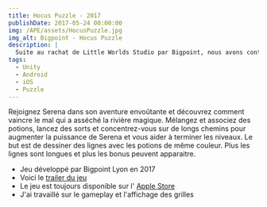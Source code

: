 ```yaml
---
title: Hocus Puzzle - 2017
publishDate: 2017-05-24 00:00:00
img: /APE/assets/HocusPuzzle.jpg
img_alt: Bigpoint - Hocus Puzzle
description: |
  Suite au rachat de Little Worlds Studio par Bigpoint, nous avons continué de développer le jeu démarré dans le studio précédent et qui s'intitulait "Mana Crusher".
tags:
  - Unity
  - Android
  - iOS
  - Puzzle
---
```

<p>
  Rejoignez Serena dans son aventure envoûtante et découvrez comment vaincre le mal qui a asséché la rivière magique. Mélangez et associez des potions, lancez des sorts et concentrez-vous sur de longs chemins pour augmenter la puissance de Serena et vous aider à terminer les niveaux.
  Le but est de dessiner des lignes avec les potions de même couleur. Plus les lignes sont longues et plus les bonus peuvent apparaitre.
</p>
<div>
  <p>
    <ul>
      <li>Jeu développé par Bigpoint Lyon en 2017
      <li>Voici le <a href ="https://www.youtube.com/watch?v=mUjdVrOx15E>" target="_blank"> trailer du jeu</a>
      <li>Le jeu est toujours disponible sur l' <a href ="https://apps.apple.com/ca/app/hocus-puzzle/id952183548" target="_blank"> Apple Store</a>
      <li>J'ai travaillé sur le gameplay et l'affichage des grilles
    </ul>
  </p>
</div>
